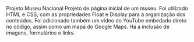 Projeto Museu Nacional
Projeto de página inicial de um museu.
Foi utilizado HTML e CSS, com as propriedades Float e Display para a organização dos conteúdos.
Foi adicionado também um vídeo do YouTube embedado direto no código, assim como um mapa do Google Maps.
Há a inclusão de imagens, formulários e links.
